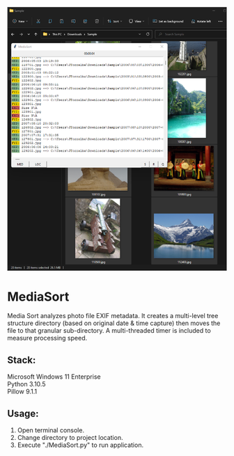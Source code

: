 ![Preview](Preview.png?raw=true "Preview")

# MediaSort
Media Sort analyzes photo file EXIF metadata. It creates a multi-level tree structure directory (based on original date & time capture) then moves the file to that granular sub-directory. A multi-threaded timer is included to measure processing speed.

## Stack:

Microsoft Windows 11 Enterprise\
Python 3.10.5\
Pillow 9.1.1

## Usage:

1. Open terminal console.
2. Change directory to project location.
3. Execute "./MediaSort.py" to run application.
